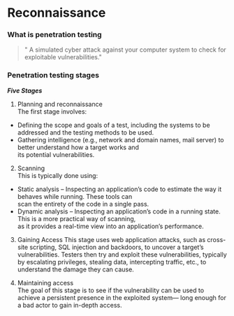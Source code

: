 # Reconnaissance
### What is penetration testing
> " A simulated cyber attack against your computer system to check for exploitable vulnerabilities."

### Penetration testing stages
***Five Stages***
1. Planning and reconnaissance  
The first stage involves:
* Defining the scope and goals of a test, including the systems to be addressed and the testing methods to be used.  
* Gathering intelligence (e.g., network and domain names, mail server) to better understand how a target works and   
its potential vulnerabilities.  

2. Scanning  
This is typically done using:  
* Static analysis – Inspecting an application’s code to estimate the way it behaves while running. These tools can   
scan the entirety of the code in a single pass.  
* Dynamic analysis – Inspecting an application’s code in a running state. This is a more practical way of scanning,   
as it provides a real-time view into an application’s performance.  

3. Gaining Access
This stage uses web application attacks, such as cross-site scripting, SQL injection and backdoors, to uncover a target’s vulnerabilities. 
Testers then try and exploit these vulnerabilities, typically by escalating privileges, stealing data, intercepting traffic, etc., to understand the damage they can cause.

4. Maintaining access  
The goal of this stage is to see if the vulnerability can be used to achieve a persistent presence in the exploited system— long enough for  a bad actor to gain in-depth access. 
